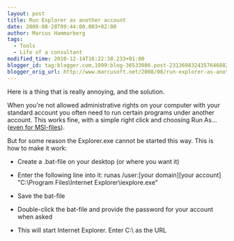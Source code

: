 ```yaml
---
layout: post
title: Run Explorer as another account
date: 2008-08-28T09:44:00.003+02:00
author: Marcus Hammarberg
tags:
  - Tools
  - Life of a consultant
modified_time: 2010-12-14T16:22:38.233+01:00
blogger_id: tag:blogger.com,1999:blog-36533086.post-2313698324357646882
blogger_orig_url: http://www.marcusoft.net/2008/08/run-explorer-as-another-account.html
---
```


Here is a thing that is really annoying, and the solution.

When you're not allowed administrative rights on your computer with your
standard account you often need to run certain programs under another
account. This works fine, with a simple right click and choosing Run
As... ([even for
MSI-files](http://www.marcusoft.net/2008/08/run-as-for-msi-files.html)).

But for some reason the Explorer.exe cannot be started this way. This is
how to make it work:

-   Create a .bat-file on your desktop (or where you want it)

-   Enter the following line into it:
       runas /user:[your domain]\[your account] "C:\Program Files\Internet Explorer\iexplore.exe"

-   Save the bat-file

-   Double-click the bat-file and provide the password for your account
    when asked

-   This will start Internet Explorer. Enter C:\\ as the URL
